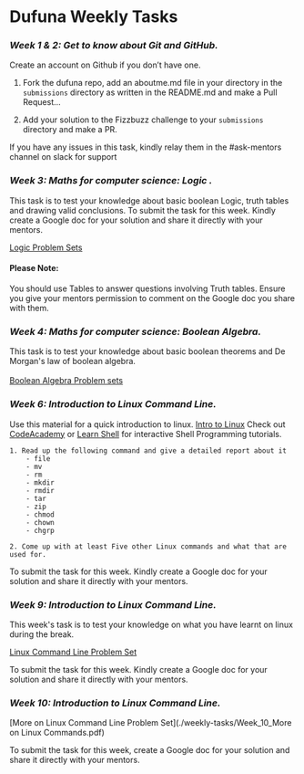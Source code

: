 # Dufuna Weekly Tasks

### *Week 1 & 2: Get to know about Git and GitHub.*

Create an account on Github if you don’t have one.

1. Fork the dufuna repo, add an aboutme.md file in your directory in the `submissions` directory as written in the README.md and make a Pull Request...

2. Add your solution to the Fizzbuzz challenge to your `submissions` directory and make a PR.

If you have any issues in this task, kindly relay them in the #ask-mentors channel on slack for support

### *Week 3: Maths for computer science: Logic .*

This task is to test your knowledge about basic boolean Logic, truth tables and drawing valid conclusions. 
To submit the task for this week. Kindly create a Google doc for your solution and share it directly with your mentors. 

[Logic Problem Sets](./weekly-tasks/week3-logic-problem-set.pdf)

#### Please Note:
  You should use Tables to answer questions involving Truth tables.
  Ensure you give your mentors permission to comment on the Google doc you share with them.

### *Week 4: Maths for computer science: Boolean Algebra.*
This task is to test your knowledge about basic boolean theorems and De Morgan's law of boolean algebra.<br><br>
[Boolean Algebra Problem sets](./weekly-tasks/Week4-Boolean-algebra-problem-set.pdf)

### *Week 6: Introduction to Linux Command Line.*

Use this material for a quick introduction to linux. [Intro to Linux](https://www.sheffield.ac.uk/polopoly_fs/1.13425!/file/IntroLinux.pdf)
Check out [CodeAcademy](https://www.codecademy.com/learn/learn-the-command-line) or [Learn Shell](http://www.learnshell.org) for interactive Shell Programming tutorials.

    1. Read up the following command and give a detailed report about it
        - file
        - mv
        - rm
        - mkdir
        - rmdir 
        - tar
        - zip
        - chmod
        - chown
        - chgrp

    2. Come up with at least Five other Linux commands and what that are used for.

To submit the task for this week. Kindly create a Google doc for your solution and share it directly with your mentors.

### *Week 9: Introduction to Linux Command Line.*

This week's task is to test your knowledge on what you have learnt on linux during the break. 

[Linux Command Line Problem Set](./weekly-tasks/Week-9-Linux-Command-Line-problem-set.pdf)

To submit the task for this week. Kindly create a Google doc for your solution and share it directly with your mentors.

### *Week 10: Introduction to Linux Command Line.* 

[More on Linux Command Line Problem Set](./weekly-tasks/Week_10_More on Linux Commands.pdf)

To submit the task for this week, create a Google doc for your solution and share it directly with your mentors.
